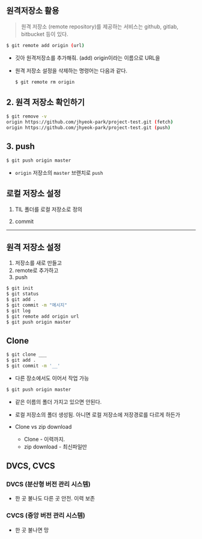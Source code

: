 ## 원격저장소 활용

> 원격 저장소 (remote repository)를 제공하는 서비스는 github, gitlab, bitbucket 등이 있다. 

```bash
$ git remote add origin (url)

```

- 깃아 원격저장소를 추가해줘. (add) origin이라는 이름으로 URL을

- 원격 저장소 설정을 삭제하는 명령어는 다음과 같다.

  ```bash
  $ git remote rm origin
  ```



## 2. 원격 저장소 확인하기

```bash
$ git remove -v
origin https://github.com/jhyeok-park/project-test.git (fetch)
origin https://github.com/jhyeok-park/project-test.git (push)
```



## 3. push

```bash
$ git push origin master
```

- `origin` 저장소의 `master` 브랜치로 `push`

## 로컬 저장소 설정

1. TIL 폴더를 로컬 저장소로 정의

2. commit

---

## 원격 저장소 설정

1. 저장소를 새로 만들고
2. remote로 추가하고
3. push

```bash
$ git init
$ git status
$ git add .
$ git commit -m "메시지"
$ git log
$ git remote add origin url
$ git push origin master
```

## Clone

```bash
$ git clone ___
$ git add .
$ git commit -m '__'
```

- 다른 장소에서도 이어서 작업 가능

```bash
$ git push origin master
```

- 같은 이름의 폴더 가지고 있으면 안된다.
- 로컬 저장소의 폴더 생성됨. 아니면 로컬 저장소에 저장경로를 다르게 하든가

 - Clone vs zip download 
   - Clone - 이력까지. 
   -  zip download - 최신파일만

## DVCS, CVCS

### DVCS (분산형 버전 관리 시스템)

- 한 곳 불나도 다른 곳 안전. 이력 보존



### CVCS (중앙 버전 관리 시스템)

- 한 곳 불나면 망


